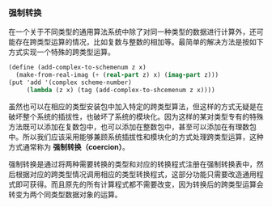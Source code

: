 ### 强制转换

在一个关于不同类型的通用算法系统中除了对同一种类型的数据进行计算外，还可能存在跨类型运算的情况，比如复数与整数的相加等。最简单的解决方法是按如下方式实现一个特殊的跨类型运算。

```scheme
(define (add-complex-to-schemenum z x)
  (make-from-real-imag (+ (real-part z) x) (imag-part z)))
(put 'add '(complex scheme-number)
     (lambda (z x) (tag (add-complex-to-shcemenum z x))))
```

虽然也可以在相应的类型安装包中加入特定的跨类型算法，但这样的方式无疑是在破坏整个系统的插拔性，也破坏了系统的模块化。因为这样的某对类型专有的特殊方法既可以添加在复数包中，也可以添加在整数包中，甚至可以添加在有理数包中。所以我们应该采用能够兼顾系统插拔性和模块化的方式处理跨类型运算，这种方式通常称为 **强制转换（coercion）**。

强制转换是通过将两种需要转换的类型和对应的转换程式注册在强制转换表中，然后根据对应的跨类型情况调用相应的类型转换程式，这部分功能只需要改造通用程式即可获得。而且原先的所有计算程式都不需要改变，因为转换后的跨类型运算会转变为两个同类型数据对象的运算。